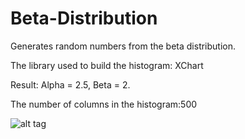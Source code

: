 # Beta-Distribution
Generates random numbers from the beta distribution.

The library used to build the histogram: XChart

Result: Alpha = 2.5, Beta = 2. 

The number of columns in the histogram:500

![alt tag](https://4.downloader.disk.yandex.ru/disk/9f1ec710e9f6e5e2af5112d051ac72ab2aae9890c2b343f2b7e3a1c56e6f0f19/57431d52/J-V_zsRGMFData15Lw19ah9tEXZLjvdEWZlIZtbK1TR3GIQL-rmpHwNkLylwgqYxmeaqqk7yF56QC7sSWo0LOg%3D%3D?uid=0&filename=1111.png&disposition=inline&hash=&limit=0&content_type=image%2Fpng&fsize=123725&hid=d787b18f4786c5cb8635549f05bbd93b&media_type=image&tknv=v2&etag=fb95982a4c815c77bd7f4af2e1d116d4)
